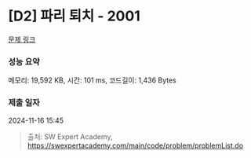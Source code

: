 # [D2] 파리 퇴치 - 2001 

[문제 링크](https://swexpertacademy.com/main/code/problem/problemDetail.do?contestProbId=AV5PzOCKAigDFAUq) 

### 성능 요약

메모리: 19,592 KB, 시간: 101 ms, 코드길이: 1,436 Bytes

### 제출 일자

2024-11-16 15:45



> 출처: SW Expert Academy, https://swexpertacademy.com/main/code/problem/problemList.do
